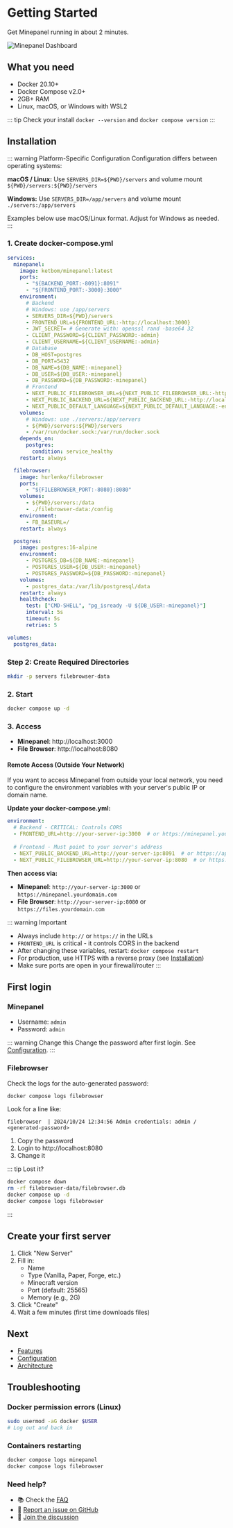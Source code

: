 # Getting Started

Get Minepanel running in about 2 minutes.

![Minepanel Dashboard](/public/img/Animation.gif)

## What you need

- Docker 20.10+
- Docker Compose v2.0+
- 2GB+ RAM
- Linux, macOS, or Windows with WSL2

::: tip Check your install
`docker --version` and `docker compose version`
:::

## Installation

::: warning Platform-Specific Configuration
Configuration differs between operating systems:

**macOS / Linux:** Use `SERVERS_DIR=${PWD}/servers` and volume mount `${PWD}/servers:${PWD}/servers`

**Windows:** Use `SERVERS_DIR=/app/servers` and volume mount `./servers:/app/servers`

Examples below use macOS/Linux format. Adjust for Windows as needed.
:::

### 1. Create docker-compose.yml

```yaml
services:
  minepanel:
    image: ketbom/minepanel:latest
    ports:
      - "${BACKEND_PORT:-8091}:8091"
      - "${FRONTEND_PORT:-3000}:3000"
    environment:
      # Backend
      # Windows: use /app/servers
      - SERVERS_DIR=${PWD}/servers
      - FRONTEND_URL=${FRONTEND_URL:-http://localhost:3000}
      - JWT_SECRET= # Generate with: openssl rand -base64 32
      - CLIENT_PASSWORD=${CLIENT_PASSWORD:-admin}
      - CLIENT_USERNAME=${CLIENT_USERNAME:-admin}
      # Database
      - DB_HOST=postgres
      - DB_PORT=5432
      - DB_NAME=${DB_NAME:-minepanel}
      - DB_USER=${DB_USER:-minepanel}
      - DB_PASSWORD=${DB_PASSWORD:-minepanel}
      # Frontend
      - NEXT_PUBLIC_FILEBROWSER_URL=${NEXT_PUBLIC_FILEBROWSER_URL:-http://localhost:8080}
      - NEXT_PUBLIC_BACKEND_URL=${NEXT_PUBLIC_BACKEND_URL:-http://localhost:8091}
      - NEXT_PUBLIC_DEFAULT_LANGUAGE=${NEXT_PUBLIC_DEFAULT_LANGUAGE:-en}
    volumes:
      # Windows: use ./servers:/app/servers
      - ${PWD}/servers:${PWD}/servers
      - /var/run/docker.sock:/var/run/docker.sock
    depends_on:
      postgres:
        condition: service_healthy
    restart: always

  filebrowser:
    image: hurlenko/filebrowser
    ports:
      - "${FILEBROWSER_PORT:-8080}:8080"
    volumes:
      - ${PWD}/servers:/data
      - ./filebrowser-data:/config
    environment:
      - FB_BASEURL=/
    restart: always

  postgres:
    image: postgres:16-alpine
    environment:
      - POSTGRES_DB=${DB_NAME:-minepanel}
      - POSTGRES_USER=${DB_USER:-minepanel}
      - POSTGRES_PASSWORD=${DB_PASSWORD:-minepanel}
    volumes:
      - postgres_data:/var/lib/postgresql/data
    restart: always
    healthcheck:
      test: ["CMD-SHELL", "pg_isready -U ${DB_USER:-minepanel}"]
      interval: 5s
      timeout: 5s
      retries: 5

volumes:
  postgres_data:
```

### Step 2: Create Required Directories

```bash
mkdir -p servers filebrowser-data
```

### 2. Start

```bash
docker compose up -d
```

### 3. Access

- **Minepanel**: http://localhost:3000
- **File Browser**: http://localhost:8080

#### Remote Access (Outside Your Network)

If you want to access Minepanel from outside your local network, you need to configure the environment variables with your server's public IP or domain name.

**Update your docker-compose.yml:**

```yaml
environment:
  # Backend - CRITICAL: Controls CORS
  - FRONTEND_URL=http://your-server-ip:3000  # or https://minepanel.yourdomain.com
  
  # Frontend - Must point to your server's address
  - NEXT_PUBLIC_BACKEND_URL=http://your-server-ip:8091  # or https://api.yourdomain.com
  - NEXT_PUBLIC_FILEBROWSER_URL=http://your-server-ip:8080  # or https://files.yourdomain.com
```

**Then access via:**
- **Minepanel**: `http://your-server-ip:3000` or `https://minepanel.yourdomain.com`
- **File Browser**: `http://your-server-ip:8080` or `https://files.yourdomain.com`

::: warning Important
- Always include `http://` or `https://` in the URLs
- `FRONTEND_URL` is critical - it controls CORS in the backend
- After changing these variables, restart: `docker compose restart`
- For production, use HTTPS with a reverse proxy (see [Installation](/installation#split-services-installation))
- Make sure ports are open in your firewall/router
:::

## First login

### Minepanel

- Username: `admin`
- Password: `admin`

::: warning Change this
Change the password after first login. See [Configuration](/configuration#change-admin-password).
:::

### Filebrowser

Check the logs for the auto-generated password:

```bash
docker compose logs filebrowser
```

Look for a line like:

```
filebrowser  | 2024/10/24 12:34:56 Admin credentials: admin / <generated-password>
```

1. Copy the password
2. Login to http://localhost:8080
3. Change it

::: tip Lost it?

```bash
docker compose down
rm -rf filebrowser-data/filebrowser.db
docker compose up -d
docker compose logs filebrowser
```

:::

## Create your first server

1. Click "New Server"
2. Fill in:
   - Name
   - Type (Vanilla, Paper, Forge, etc.)
   - Minecraft version
   - Port (default: 25565)
   - Memory (e.g., 2G)
3. Click "Create"
4. Wait a few minutes (first time downloads files)

## Next

- [Features](/features)
- [Configuration](/configuration)
- [Architecture](/architecture)

## Troubleshooting

### Docker permission errors (Linux)

```bash
sudo usermod -aG docker $USER
# Log out and back in
```

### Containers restarting

```bash
docker compose logs minepanel
docker compose logs filebrowser
```

### Need help?

- 📚 Check the [FAQ](/faq)
- 🐛 [Report an issue on GitHub](https://github.com/Ketbome/minepanel/issues)
- 💬 [Join the discussion](https://github.com/Ketbome/minepanel/discussions)
